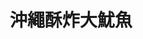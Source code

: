 ---
title: "沖繩酥炸大魷魚"
description: "沖繩酥炸大魷魚"
layout: shop
keywords:
  - 美食競賽
  - 台灣美食
  - 美食精選
datePublished: "2025-06-30"
dateModified: "2025-07-05"
city: "高雄市"
district: "左營區"
address: "高雄市左營區裕誠路南屏路"
phone: ""
geo: "22.666542969242837, 120.29977140075248"
google_map: "https://maps.app.goo.gl/NVmkXafUByPQzTz16"
footinder: "https://footinder.com.tw/%E9%AB%98%E9%9B%84%E5%B8%82%E5%B7%A6%E7%87%9F%E5%8D%80/109000/"
official: "https://www.facebook.com/profile.php?id=100057655651468"
award:
  - name: "夜市王"
    year: "2024"
    entries:
      - nightMarket: "瑞豐夜市"
        food_type: "海鮮"
        rank: "第三名"

---